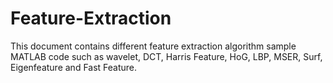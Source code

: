 # Feature-Extraction
This document contains different feature extraction algorithm sample MATLAB code such as wavelet, DCT, Harris Feature, HoG, LBP, MSER, Surf, Eigenfeature and Fast Feature. 
